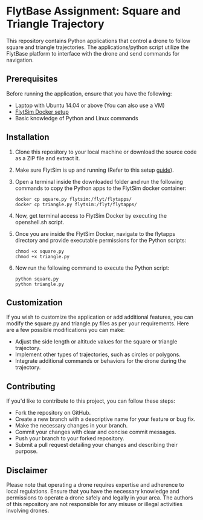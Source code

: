 # FlytBase Assignment: Square and Triangle Trajectory

This repository contains Python applications that control a drone to follow square and triangle trajectories. The applications/python script utilize the FlytBase platform to interface with the drone and send commands for navigation.

## Prerequisites
Before running the application, ensure that you have the following:
- Laptop with Ubuntu 14.04 or above (You can also use a VM)
- [FlytSim Docker setup](https://github.com/flytbase/flytsim-docker/releases/)
- Basic knowledge of Python and Linux commands

## Installation
1. Clone this repository to your local machine or download the source code as a ZIP file and extract it.

2. Make sure FlytSim is up and running (Refer to this setup [guide](https://docs.flytbase.com/flytsim/flytsim-docker/setup)).

3. Open a terminal inside the downloaded folder and run the following commands to copy the Python apps to the FlytSim docker container:
   ```shell
   docker cp square.py flytsim:/flyt/flytapps/
   docker cp triangle.py flytsim:/flyt/flytapps/
   ```

4. Now, get terminal access to FlytSim Docker by executing the openshell.sh script.

5. Once you are inside the FlytSim Docker, navigate to the flytapps directory and provide executable permissions for the Python scripts:
    ```shell
    chmod +x square.py
    chmod +x triangle.py
    ```   
6. Now run the following command to execute the Python script:
    ```shell
    python square.py
    python triangle.py
    ```

## Customization
If you wish to customize the application or add additional features, you can modify the square.py and triangle.py files as per your requirements. Here are a few possible modifications you can make:
- Adjust the side length or altitude values for the square or triangle trajectory.
- Implement other types of trajectories, such as circles or polygons.
- Integrate additional commands or behaviors for the drone during the trajectory.

## Contributing
If you'd like to contribute to this project, you can follow these steps:
- Fork the repository on GitHub.
- Create a new branch with a descriptive name for your feature or bug fix.
- Make the necessary changes in your branch.
- Commit your changes with clear and concise commit messages.
- Push your branch to your forked repository.
- Submit a pull request detailing your changes and describing their purpose.

## Disclaimer
Please note that operating a drone requires expertise and adherence to local regulations. Ensure that you have the necessary knowledge and permissions to operate a drone safely and legally in your area. The authors of this repository are not responsible for any misuse or illegal activities involving drones.
